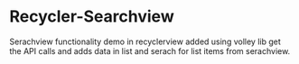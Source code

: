 # Recycler-Searchview

Serachview functionality demo in recyclerview added using volley lib get the API calls and adds data in list and serach for list items
from serachview.

